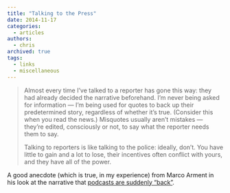 ```yaml
---
title: "Talking to the Press"
date: 2014-11-17
categories:
  - articles
authors:
  - chris
archived: true
tags:
  - links
  - miscellaneous
---
```


> Almost every time I’ve talked to a reporter has gone this way: they had already decided the narrative beforehand. I’m never being asked for information — I’m being used for quotes to back up their predetermined story, regardless of whether it’s true. (Consider this when you read the news.) Misquotes usually aren’t mistakes — they’re edited, consciously or not, to say what the reporter needs them to say.
>
> Talking to reporters is like talking to the police: ideally, don’t. You have little to gain and a lot to lose, their incentives often conflict with yours, and they have all of the power.

A good anecdote (which is true, in my experience) from Marco Arment in his look at the narrative that [podcasts are suddenly “back”](http://www.marco.org/2014/11/16/why-podcasts-are-suddenly-back).
